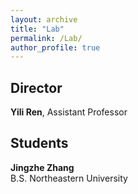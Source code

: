 ```yaml
---
layout: archive
title: "Lab"
permalink: /Lab/
author_profile: true
---
```


Director
------
**Yili Ren**, Assistant Professor

Students
------
**Jingzhe Zhang**     
B.S. Northeastern University




